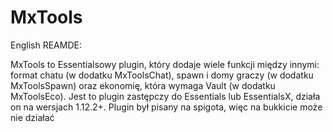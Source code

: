 # MxTools
English REAMDE: 

MxTools to Essentialsowy plugin, który dodaje wiele funkcji między innymi: format chatu (w dodatku MxToolsChat), spawn i domy graczy (w dodatku MxToolsSpawn) oraz ekonomię, która wymaga Vault (w dodatku MxToolsEco). Jest to plugin zastępczy do Essentials lub EssentialsX, działa on na wersjach 1.12.2+. Plugin był pisany na spigota, więc na bukkicie może nie działać
